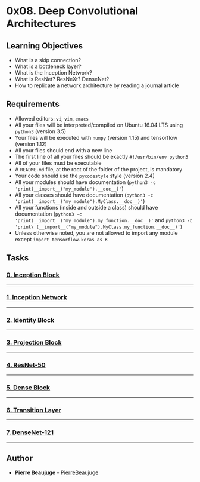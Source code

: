 # 0x08. Deep Convolutional Architectures

## Learning Objectives

- What is a skip connection?
- What is a bottleneck layer?
- What is the Inception Network?
- What is ResNet? ResNeXt? DenseNet?
- How to replicate a network architecture by reading a journal article

## Requirements

- Allowed editors: `vi`, `vim`, `emacs`
- All your files will be interpreted/compiled on Ubuntu 16.04 LTS using `python3` (version 3.5)
- Your files will be executed with `numpy` (version 1.15) and tensorflow (version 1.12)
- All your files should end with a new line
- The first line of all your files should be exactly `#!/usr/bin/env python3`
- All of your files must be executable
- A `README.md` file, at the root of the folder of the project, is mandatory
- Your code should use the `pycodestyle` style (version 2.4)
- All your modules should have documentation (`python3 -c 'print(__import__("my_module").__doc__)'`)
- All your classes should have documentation (`python3 -c 'print(__import__("my_module").MyClass.__doc__)'`)
- All your functions (inside and outside a class) should have documentation (`python3 -c 'print(__import__("my_module").my_function.__doc__)'` and `python3 -c 'print\
(__import__("my_module").MyClass.my_function.__doc__)'`)
- Unless otherwise noted, you are not allowed to import any module except `import tensorflow.keras as K`

## Tasks

### [0. Inception Block](./0-inception_block.py)

---

### [1. Inception Network](./1-inception_network.py)

---

### [2. Identity Block](./2-identity_block.py)

---

### [3. Projection Block](./3-projection_block.py)

---

### [4. ResNet-50](./4-resnet50.py)

---

### [5. Dense Block](./5-dense_block.py)

---

### [6. Transition Layer](./6-transition_layer.py)

---

### [7. DenseNet-121](./7-densenet121.py)

---

## Author

- **Pierre Beaujuge** - [PierreBeaujuge](https://github.com/PierreBeaujuge)